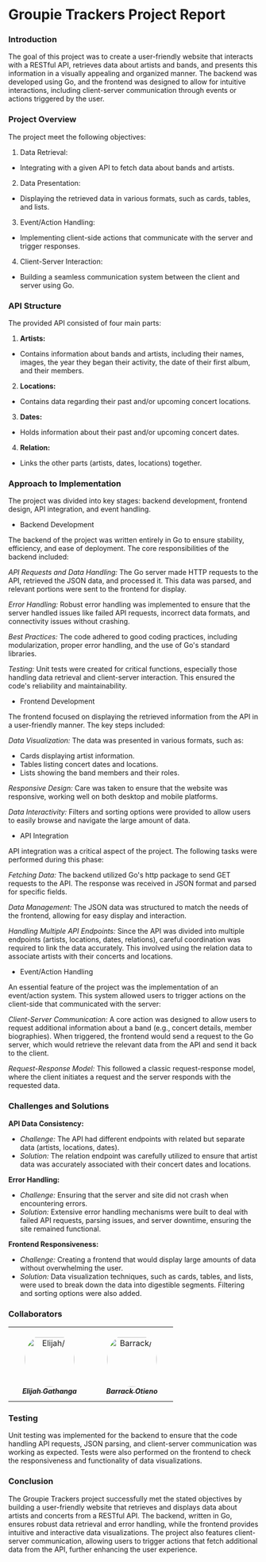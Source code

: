 
# Groupie Trackers Project Report
### Introduction

The goal of this project was to create a user-friendly website that interacts with a RESTful API, retrieves data about artists and bands, and presents this information in a visually appealing and organized manner. The backend was developed using Go, and the frontend was designed to allow for intuitive interactions, including client-server communication through events or actions triggered by the user.

### Project Overview

The project meet the following objectives:

1. Data Retrieval:
- Integrating with a given API to fetch data about bands and artists.

2. Data Presentation:
- Displaying the retrieved data in various formats, such as cards, tables, and lists.

3. Event/Action Handling:
- Implementing client-side actions that communicate with the server and trigger responses.

4. Client-Server Interaction:
- Building a seamless communication system between the client and server using Go.

### API Structure

The provided API consisted of four main parts:

1. **Artists:**
- Contains information about bands and artists, including their names, images, the year they began their activity, the date of their first album, and their members.

2. **Locations:**
- Contains data regarding their past and/or upcoming concert locations.

3. **Dates:**
- Holds information about their past and/or upcoming concert dates.

4. **Relation:**
- Links the other parts (artists, dates, locations) together.

### Approach to Implementation

The project was divided into key stages: backend development, frontend design, API integration, and event handling.

* Backend Development

The backend of the project was written entirely in Go to ensure stability, efficiency, and ease of deployment. The core responsibilities of the backend included:

*API Requests and Data Handling:* The Go server made HTTP requests to the API, retrieved the JSON data, and processed it. This data was parsed, and relevant portions were sent to the frontend for display.

*Error Handling:* Robust error handling was implemented to ensure that the server handled issues like failed API requests, incorrect data formats, and connectivity issues without crashing.

*Best Practices:* The code adhered to good coding practices, including modularization, proper error handling, and the use of Go's standard libraries.

*Testing:* Unit tests were created for critical functions, especially those handling data retrieval and client-server interaction. This ensured the code's reliability and maintainability.

* Frontend Development

The frontend focused on displaying the retrieved information from the API in a user-friendly manner. The key steps included:

*Data Visualization:* The data was presented in various formats, such as:
- Cards displaying artist information.
- Tables listing concert dates and locations.
- Lists showing the band members and their roles.

*Responsive Design:* Care was taken to ensure that the website was responsive, working well on both desktop and mobile platforms.

*Data Interactivity:* Filters and sorting options were provided to allow users to easily browse and navigate the large amount of data.

* API Integration

API integration was a critical aspect of the project. The following tasks were performed during this phase:

*Fetching Data:* The backend utilized Go's http package to send GET requests to the API. The response was received in JSON format and parsed for specific fields.

*Data Management:* The JSON data was structured to match the needs of the frontend, allowing for easy display and interaction.

*Handling Multiple API Endpoints:* Since the API was divided into multiple endpoints (artists, locations, dates, relations), careful coordination was required to link the data accurately. This involved using the relation data to associate artists with their concerts and locations.

* Event/Action Handling

An essential feature of the project was the implementation of an event/action system. This system allowed users to trigger actions on the client-side that communicated with the server:

*Client-Server Communication:* A core action was designed to allow users to request additional information about a band (e.g., concert details, member biographies). When triggered, the frontend would send a request to the Go server, which would retrieve the relevant data from the API and send it back to the client.

*Request-Response Model:* This followed a classic request-response model, where the client initiates a request and the server responds with the requested data.

### Challenges and Solutions

**API Data Consistency:**
- *Challenge:* The API had different endpoints with related but separate data (artists, locations, dates).
- *Solution:* The relation endpoint was carefully utilized to ensure that artist data was accurately associated with their concert dates and locations.

**Error Handling:**
- *Challenge:* Ensuring that the server and site did not crash when encountering errors.
- *Solution:* Extensive error handling mechanisms were built to deal with failed API requests, parsing issues, and server downtime, ensuring the site remained functional.

**Frontend Responsiveness:**
- *Challenge:* Creating a frontend that would display large amounts of data without overwhelming the user.
- *Solution:* Data visualization techniques, such as cards, tables, and lists, were used to break down the data into digestible segments. Filtering and sorting options were also added.

### Collaborators


<table>
<tr>
<td align="center" style="word-wrap: break-word; width: 150.0; height: 150.0">
        <a href=https://www.linkedin.com/in/elijah-gathanga-88b601262/ >
            <img src=https://learn.zone01kisumu.ke/git/avatars/728b6eaf4ffc61a682b2f84a2b0d6d3a?size=870 width="100;"  style="border-radius:50%;align-items:center;justify-content:center;overflow:hidden;padding-top:10px" alt=Elijah/>
            <br />
            <sub style="font-size:14px"><b><i>Elijah Gathanga</i></b></sub>
        </a>
  </td> 
  <td align="center" style="word-wrap: break-word; width: 150.0; height: 150.0">
        <a href=https://www.linkedin.com/in/barrack-kope-064a43244/ >
            <img src=https://learn.zone01kisumu.ke/git/avatars/69ae4e7472c685f60beaf04edb53b624?size=870 width="100;"  style="border-radius:50%;align-items:center;justify-content:center;overflow:hidden;padding-top:10px" alt=Barrack/>
            <br />
            <sub style="font-size:14px"><b><i>Barrack Otieno</i></b></sub>
        </a>
  </td> 
   
</tr>

</table>

### Testing

Unit testing was implemented for the backend to ensure that the code handling API requests, JSON parsing, and client-server communication was working as expected. Tests were also performed on the frontend to check the responsiveness and functionality of data visualizations.

### Conclusion

The Groupie Trackers project successfully met the stated objectives by building a user-friendly website that retrieves and displays data about artists and concerts from a RESTful API. The backend, written in Go, ensures robust data retrieval and error handling, while the frontend provides intuitive and interactive data visualizations. The project also features client-server communication, allowing users to trigger actions that fetch additional data from the API, further enhancing the user experience.